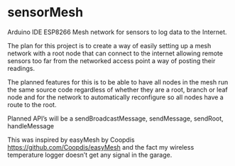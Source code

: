 # sensorMesh
Arduino IDE ESP8266 Mesh network for sensors to log data to the Internet.

The plan for this project is to create a way of easily setting up a mesh network with a root node that can connect to the internet allowing remote sensors too far from the networked access point a way of posting their readings.

The planned features for this is to be able to have all nodes in the mesh run the same source code regardless of whether they are a root, branch or leaf node and for the network to automatically reconfigure so all nodes have a route to the root.

Planned API’s will be a sendBroadcastMessage, sendMessage, sendRoot, handleMessage

This was inspired by easyMesh by Coopdis https://github.com/Coopdis/easyMesh and the fact my wireless temperature logger doesn’t get any signal in the garage.
